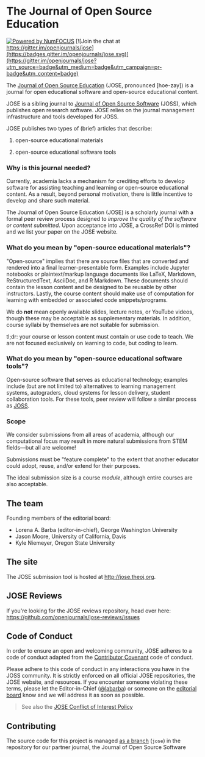 # The Journal of Open Source Education

[![Powered by NumFOCUS](https://img.shields.io/badge/powered%20by-NumFOCUS-orange.svg?style=flat&colorA=E1523D&colorB=007D8A)](http://numfocus.org) [![Join the chat at https://gitter.im/openjournals/jose](https://badges.gitter.im/openjournals/jose.svg)](https://gitter.im/openjournals/jose?utm_source=badge&utm_medium=badge&utm_campaign=pr-badge&utm_content=badge)

The [Journal of Open Source Education](http://jose.theoj.org) (JOSE, pronounced [hoe-zay]) is a journal for open educational software and open-source educational content.

JOSE is a sibling journal to [Journal of Open Source Software](http://joss.theoj.org) (JOSS), which publishes open research software.
JOSE relies on the journal management infrastructure and tools developed for JOSS.

JOSE publishes two types of (brief) articles that describe:

 1. open-source educational materials

 2. open-source educational software tools

 ### Why is this journal needed?

 Currently, academia lacks a mechanism for crediting efforts to develop software for assisting teaching and learning *or* open-source educational content. As a result, beyond personal motivation, there is little incentive to develop and share such material.

 The Journal of Open Source Education (JOSE) is a scholarly journal with a formal peer review process designed to _improve the quality of the software or content submitted_. Upon acceptance into JOSE, a CrossRef DOI is minted and we list your paper on the JOSE website.

 ### What do you mean by "open-source educational materials"?

 "Open-source" implies that there are source files that are converted and
 rendered into a final learner-presentable form. Examples include Jupyter
 notebooks or plaintext/markup language documents like LaTeX, Markdown,
 ReStructuredText, AsciiDoc, and R Markdown. These documents should contain the
 lesson content and be designed to be reusable by other instructors.  Lastly,
 the course content should make use of computation for learning with embedded
 or associated code snippets/programs.

 We do **not** mean openly available slides, lecture notes, or YouTube videos, though these may be acceptable as supplementary materials. In addition, course syllabi by themselves are not suitable for submission.

 tl;dr: your course or lesson content must contain or use code to teach. We are not focused exclusively on learning to code, but coding to learn.

 ### What do you mean by "open-source educational software tools"?

 Open-source software that serves as educational technology; examples include (but are not limited to) alternatives to learning management systems, autograders, cloud systems for lesson delivery, student collaboration tools. For these tools, peer review will follow a similar process as [JOSS](http://joss.theoj.org/about#reviewer_guidelines).

 ### Scope

 We consider submissions from all areas of academia, although our computational focus may result in more natural submissions from STEM fields—but all are welcome!

 Submissions must be "feature complete" to the extent that another educator could adopt, reuse, and/or extend for their purposes.

 The ideal submission size is a course *module*, although entire courses are also acceptable.

 ## The team

 Founding members of the editorial board:
  - Lorena A. Barba (editor-in-chief), George Washington University
  - Jason Moore, University of California, Davis
  - Kyle Niemeyer, Oregon State University



 ## The site

The JOSE submission tool is hosted at http://jose.theoj.org.

 ## JOSE Reviews

 If you're looking for the JOSE reviews repository, head over here: https://github.com/openjournals/jose-reviews/issues

 ## Code of Conduct

 In order to ensure an open and welcoming community, JOSE adheres to a code of conduct adapted from the [Contributor Covenant](https://contributor-covenant.org) code of conduct.

 Please adhere to this code of conduct in any interactions you have in the JOSS community. It is strictly enforced on all official JOSE repositories, the JOSE website, and resources. If you encounter someone violating these terms, please let the Editor-in-Chief ([@labarba](https://github.com/labarba)) or someone on the [editorial board](http://jose.theoj.org/about#editorial_board) know and we will address it as soon as possible.
 
 > See also the [JOSE Conflict of Interest Policy](https://github.com/openjournals/joss/blob/jose/COI.md)

 ## Contributing

 The source code for this project is managed [as a branch](https://github.com/openjournals/joss/tree/jose) (`jose`) in the repository for our partner journal, the Journal of Open Source Software
